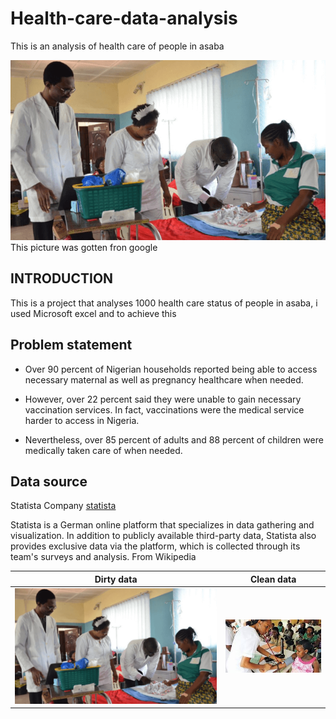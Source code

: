 # Health-care-data-analysis
This is an analysis of health care of people in asaba

![](https://github.com/Franklin3600/Health-care-data-analysis/blob/main/Health-care-delivery.png)
This picture was gotten fron google
## INTRODUCTION
This is a project that analyses 1000 health care status of people in asaba, i used Microsoft excel and to achieve this

## Problem statement
 * Over 90 percent of Nigerian households reported being able to access necessary maternal as well as pregnancy healthcare when needed. 
 - However, over 22 percent said they were unable to gain necessary vaccination services. In fact, vaccinations were the medical service harder to access in Nigeria.
 + Nevertheless, over 85 percent of adults and 88 percent of children were medically taken care of when needed.

## Data source
Statista
Company
[statista](https://www.statista.com/topics/6575/health-in-nigeria/)

Statista is a German online platform that specializes in data gathering and visualization. In addition to publicly available third-party data, Statista also provides exclusive data via the platform, which is collected through its team's surveys and analysis. From Wikipedia


Dirty data                  |               Clean data
:---------------------------:|:-------------------------:
![](https://github.com/Franklin3600/Health-care-data-analysis/blob/main/Health-care-delivery.png) | ![](https://github.com/Franklin3600/Health-care-data-analysis/blob/main/healthcare.jpg)
